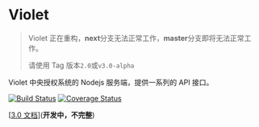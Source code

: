 # Violet

> Violet 正在重构，**next**分支无法正常工作，**master**分支即将无法正常工作。
>
> 请使用 Tag 版本`2.0`或`v3.0-alpha`

Violet 中央授权系统的 Nodejs 服务端，提供一系列的 API 接口。

[![Build Status](https://travis-ci.com/XMatrixStudio/Violet.svg?branch=next)](https://travis-ci.com/XMatrixStudio/Violet)
[![Coverage Status](https://coveralls.io/repos/github/XMatrixStudio/Violet/badge.svg?branch=next)](https://coveralls.io/github/XMatrixStudio/Violet?branch=next)

[[3.0 文档](https://xmatrix.studio/docs/swagger/?url=https://xmatrix.studio/docs/api/v3-internal.yml)](**开发中，不完整**)
